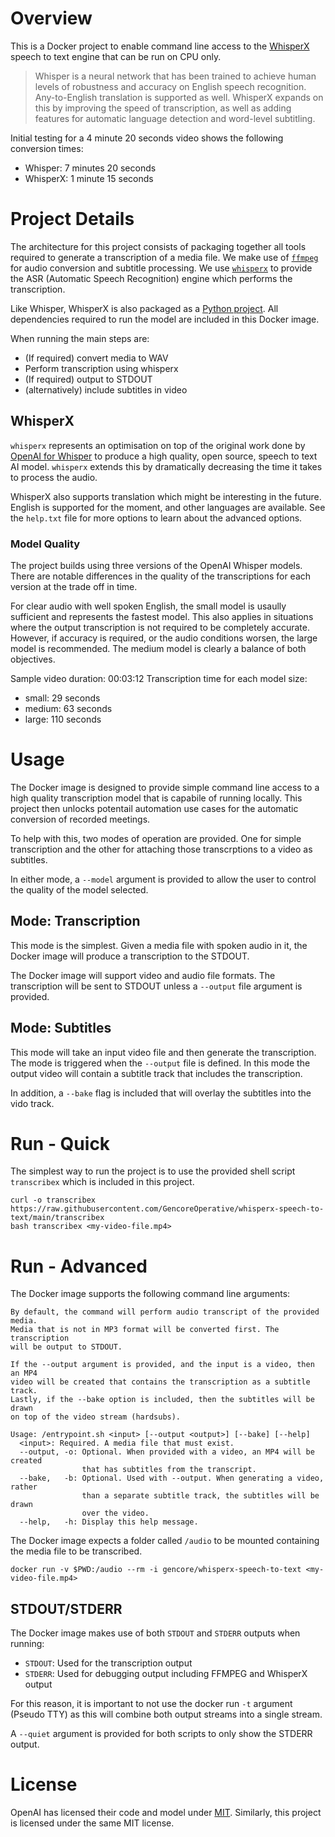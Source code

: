 # Overview

This is a Docker project to enable command line access to the [WhisperX](https://github.com/m-bain/whisperX) speech to text engine that can be run on CPU only.

> Whisper is a neural network that has been trained to achieve human levels of robustness and accuracy on English speech recognition. Any-to-English translation is supported as well. WhisperX expands on this by improving the speed of transcription, as well as adding features for automatic language detection and word-level subtitling.

Initial testing for a 4 minute 20 seconds video shows the following conversion times:
- Whisper: 7 minutes 20 seconds
- WhisperX: 1 minute 15 seconds

# Project Details

The architecture for this project consists of packaging together all tools required to generate a transcription of a media file. We make use of [`ffmpeg`](https://ffmpeg.org/) for audio conversion and subtitle processing. We use [`whisperx`](https://pypi.org/project/whisperx/) to provide the ASR (Automatic Speech Recognition) engine which performs the transcription.

Like Whisper, WhisperX is also packaged as a [Python project](https://pypi.org/project/whisperx/). All dependencies required to run the model are included in this Docker image.

When running the main steps are:

- (If required) convert media to WAV
- Perform transcription using whisperx
- (If required) output to STDOUT
- (alternatively) include subtitles in video

## WhisperX

`whisperx` represents an optimisation on top of the original work done by [OpenAI for Whisper](https://openai.com/index/whisper/) to produce a high quality, open source, speech to text AI model. `whisperx` extends this by dramatically decreasing the time it takes to process the audio.

WhisperX also supports translation which might be interesting in the future. English is supported for the moment, and other languages are available. See the `help.txt` file for more options to learn about the advanced options.

### Model Quality

The project builds using three versions of the OpenAI Whisper models. There are notable differences in the quality of the transcriptions for each version at the trade off in time.

For clear audio with well spoken English, the small model is usaully sufficient and represents the fastest model. This also applies in situations where the output transcription is not required to be completely accurate. However, if accuracy is required, or the audio conditions worsen, the large model is recommended. The medium model is clearly a balance of both objectives.

Sample video duration: 00:03:12
Transcription time for each model size:

* small: 29 seconds
* medium: 63 seconds
* large: 110 seconds

# Usage

The Docker image is designed to provide simple command line access to a high quality transcription model that is capabile of running locally. This project then unlocks potentail automation use cases for the automatic conversion of recorded meetings.

To help with this, two modes of operation are provided. One for simple transcription and the other for attaching those transcrptions to a video as subtitles.

In either mode, a `--model` argument is provided to allow the user to control the quality of the model selected.

## Mode: Transcription

This mode is the simplest. Given a media file with spoken audio in it, the Docker image will produce a transcription to the STDOUT.

The Docker image will support video and audio file formats. The transcription will be sent to STDOUT unless a `--output` file argument is provided.

## Mode: Subtitles

This mode will take an input video file and then generate the transcription. The mode is triggered when the `--output` file is defined. In this mode the output video will contain a subtitle track that includes the transcription.

In addition, a `--bake` flag is included that will overlay the subtitles into the vido track.

# Run - Quick

The simplest way to run the project is to use the provided shell script `transcribex` which is included in this project.

```
curl -o transcribex https://raw.githubusercontent.com/GencoreOperative/whisperx-speech-to-text/main/transcribex
bash transcribex <my-video-file.mp4>
```

# Run - Advanced

The Docker image supports the following command line arguments:
```
By default, the command will perform audio transcript of the provided media. 
Media that is not in MP3 format will be converted first. The transcription 
will be output to STDOUT.

If the --output argument is provided, and the input is a video, then an MP4 
video will be created that contains the transcription as a subtitle track. 
Lastly, if the --bake option is included, then the subtitles will be drawn 
on top of the video stream (hardsubs).

Usage: /entrypoint.sh <input> [--output <output>] [--bake] [--help]
  <input>: Required. A media file that must exist.
  --output, -o: Optional. When provided with a video, an MP4 will be created 
                that has subtitles from the transcript.
  --bake,   -b: Optional. Used with --output. When generating a video, rather 
                than a separate subtitle track, the subtitles will be drawn 
                over the video.
  --help,   -h: Display this help message.
```

The Docker image expects a folder called `/audio` to be mounted containing the media file to be transcribed.

```
docker run -v $PWD:/audio --rm -i gencore/whisperx-speech-to-text <my-video-file.mp4>
```

## STDOUT/STDERR

The Docker image makes use of both `STDOUT` and `STDERR` outputs when running:
- `STDOUT`: Used for the transcription output
- `STDERR`: Used for debugging output including FFMPEG and WhisperX output

For this reason, it is important to not use the docker run `-t` argument (Pseudo TTY) as this will combine both output streams into a single stream.

A `--quiet` argument is provided for both scripts to only show the STDERR output.

# License

OpenAI has licensed their code and model under [MIT](https://github.com/openai/whisper/blob/main/LICENSE). Similarly, this project is licensed under the same MIT license.
